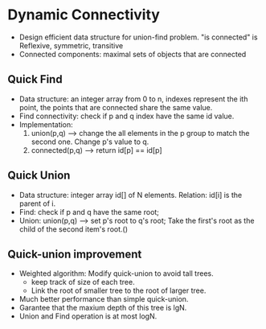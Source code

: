 # Dynamic Connectivity
* Design efficient data structure for union-find problem. "is connected" is Reflexive, symmetric, transitive
* Connected components: maximal sets of objects that are connected

## Quick Find
* Data structure: an integer array from 0 to n, indexes represent the ith point, the points that are connected share the same value.
* Find connectivity: check if p and q index have the same id value.
* Implementation:
  1. union(p,q) --> change the all elements in the p group to match the second one. Change p's value to q.
  2. connected(p,q) --> return id[p] == id[p]

## Quick Union
* Data structure: integer array id[] of N elements. Relation: id[i] is the parent of i.
* Find: check if p and q have the same root;
* Union: union(p,q) --> set p's root to q's root; Take the first's root as the child of the second item's root.()

## Quick-union improvement
* Weighted algorithm: Modify quick-union to avoid tall trees.
  * keep track of size of each tree.
  * Link the root of smaller tree to the root of larger tree.
* Much better performance than simple quick-union.
* Garantee that the maxium depth of this tree is lgN.
* Union and Find operation is at most logN.
